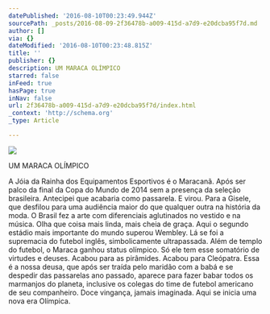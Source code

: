 ```yaml
---
datePublished: '2016-08-10T00:23:49.944Z'
sourcePath: _posts/2016-08-09-2f36478b-a009-415d-a7d9-e20dcba95f7d.md
author: []
via: {}
dateModified: '2016-08-10T00:23:48.815Z'
title: ''
publisher: {}
description: UM MARACA OLÍMPICO
starred: false
inFeed: true
hasPage: true
inNav: false
url: 2f36478b-a009-415d-a7d9-e20dcba95f7d/index.html
_context: 'http://schema.org'
_type: Article

---
```

![](https://the-grid-user-content.s3-us-west-2.amazonaws.com/0df36ba7-3661-4ac4-8b3f-b44a77a54395.jpg)

UM MARACA OLÍMPICO

A Jóia da Rainha dos Equipamentos Esportivos é o Maracanã. Após ser palco da final da Copa do Mundo de 2014 sem a presença da seleção brasileira. Antecipei que acabaria como passarela. E virou. Para a Gisele, que desfilou para uma audiência maior do que qualquer outra na história da moda. O Brasil fez a arte com diferenciais aglutinados no vestido e na música. Olha que coisa mais linda, mais cheia de graça. Aqui o segundo estádio mais importante do mundo superou Wembley. Lá se foi a supremacia do futebol inglês, simbolicamente ultrapassada. Além de templo do futebol, o Maraca ganhou status olímpico. Só ele tem esse somatório de virtudes e deuses. Acabou para as pirâmides. Acabou para Cleópatra. Essa é a nossa deusa, que após ser traída pelo maridão com a babá e se despedir das passarelas ano passado, aparece para fazer babar todos os marmanjos do planeta, inclusive os colegas do time de futebol americano de seu companheiro. Doce vingança, jamais imaginada. Aqui se inicia uma nova era Olímpica.
